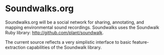 # Soundwalks.org

Soundwalks.org will be a social network for sharing, annotating, and mapping environmental sound recordings. Soundwalks uses the Soundwalk Ruby library: http://github.com/plant/soundwalk.

The current source reflects a very simplistic interface to basic feature-extraction capabilities of the Soundwalk library.
